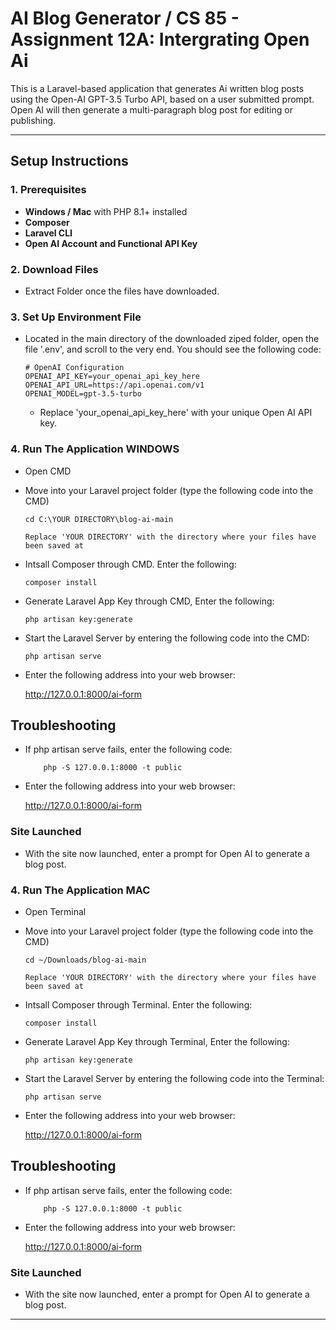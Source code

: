 # AI Blog Generator / CS 85 - Assignment 12A: Intergrating Open Ai

This is a Laravel-based application that generates Ai written blog posts using the Open-AI GPT-3.5 Turbo API, based on a user submitted prompt. Open AI will then generate a multi-paragraph blog post for editing or publishing.


---

## Setup Instructions

### 1. Prerequisites
- **Windows / Mac** with PHP 8.1+ installed
- **Composer** 
- **Laravel CLI**
- **Open AI Account and Functional API Key**

### 2. Download Files
- Extract Folder once the files have downloaded.

### 3. Set Up Environment File
- Located in the main directory of the downloaded ziped folder, open the file '.env', and scroll to the very end. You should see the following code:

      # OpenAI Configuration
      OPENAI_API_KEY=your_openai_api_key_here
      OPENAI_API_URL=https://api.openai.com/v1
      OPENAI_MODEL=gpt-3.5-turbo

  - Replace 'your_openai_api_key_here' with your unique Open AI API key.
 
### 4. Run The Application WINDOWS
- Open CMD 
- Move into your Laravel project folder (type the following code into the CMD)

      cd C:\YOUR DIRECTORY\blog-ai-main

      Replace 'YOUR DIRECTORY' with the directory where your files have been saved at

- Intsall Composer through CMD. Enter the following:

      composer install

- Generate Laravel App Key through CMD, Enter the following:

      php artisan key:generate

- Start the Laravel Server by entering the following code into the CMD:

      php artisan serve

- Enter the following address into your web browser:

    http://127.0.0.1:8000/ai-form

## Troubleshooting

- If php artisan serve fails, enter the following code:

          php -S 127.0.0.1:8000 -t public

- Enter the following address into your web browser:

    http://127.0.0.1:8000/ai-form

### Site Launched

- With the site now launched, enter a prompt for Open AI to generate a blog post.


### 4. Run The Application MAC
- Open Terminal
- Move into your Laravel project folder (type the following code into the CMD)

      cd ~/Downloads/blog-ai-main  

      Replace 'YOUR DIRECTORY' with the directory where your files have been saved at

- Intsall Composer through Terminal. Enter the following:

      composer install

- Generate Laravel App Key through Terminal, Enter the following:

      php artisan key:generate

- Start the Laravel Server by entering the following code into the Terminal:

      php artisan serve

- Enter the following address into your web browser:

    http://127.0.0.1:8000/ai-form

## Troubleshooting

- If php artisan serve fails, enter the following code:

          php -S 127.0.0.1:8000 -t public

- Enter the following address into your web browser:

    http://127.0.0.1:8000/ai-form

### Site Launched

- With the site now launched, enter a prompt for Open AI to generate a blog post.

---

